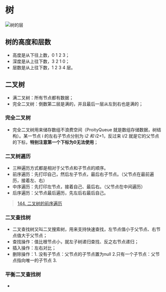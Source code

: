 # 树

![树的层](https://upload-images.jianshu.io/upload_images/6762021-aea0b5c29e87ddc0.png?imageMogr2/auto-orient/strip%7CimageView2/2/w/1240)

## 树的高度和层数
- 高度是从下往上数，0 1 2 3；
- 深度是从上往下数，3 2 1 0；
- 层数是从上往下数，1 2 3 4 层。

## 二叉树
- 满二叉树：所有节点都有数据；
- 完全二叉树：倒数第二层是满的，并且最后一层从左到右也是满的；

### 完全二叉树
- 完全二叉树用来储存数组不浪费空间（ProityQueue 就是数组存储数据，树结构）。某一节点 i 的左右子节点分别为 i*2 和 i*2+1，反过来 i/2 就是它的父节点的下标，**特别注意第一个下标为0无法使用**；

### 二叉树遍历
- 三种遍历方式都是相对于父节点和子节点的顺序。
- 前序遍历：先打印自己，然后左子节点，最后右子节点。（父节点在最前遍历，接着左、右）
- 中序遍历：先打印左节点，接着自己、最后右。（父节点在中间遍历）
- 后序遍历：父节点最后遍历，先左后右最后自己。

> [144. 二叉树的前序遍历](https://leetcode.cn/problems/binary-tree-preorder-traversal/)

### 二叉查找树
- 二叉查找树又叫二叉搜索树，用来支持快速查找，左节点值小于父节点、右节点值大于父节点；
- 查找操作：值比根节点小，就左子树递归查找、反之右节点递归；
- 插入操作：左右对比；
- 删除操作：1. 没有子节点：父节点的子节点置为null 2.只有一个子节点：父节点指向唯一的子节点 3. 

### 平衡二叉查找树
- 

